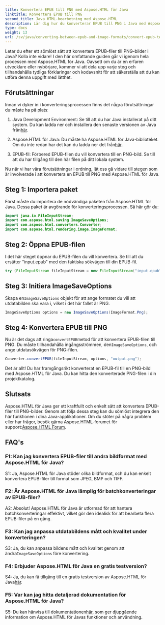 ```yaml
---
title: Konvertera EPUB till PNG med Aspose.HTML för Java
linktitle: Konvertera EPUB till PNG
second_title: Java HTML-bearbetning med Aspose.HTML
description: Lär dig hur du konverterar EPUB till PNG i Java med Aspose.HTML för Java. Steg-för-steg-guide för sömlös konvertering.
type: docs
weight: 13
url: /sv/java/converting-between-epub-and-image-formats/convert-epub-to-png/
---
```

Letar du efter ett sömlöst sätt att konvertera EPUB-filer till PNG-bilder i Java? Kolla inte vidare! I den här omfattande guiden går vi igenom hela processen med Aspose.HTML för Java. Oavsett om du är en erfaren utvecklare eller nybörjare, kommer vi att dela upp varje steg och tillhandahålla tydliga förklaringar och kodavsnitt för att säkerställa att du kan utföra denna uppgift med lätthet.

## Förutsättningar

Innan vi dyker in i konverteringsprocessen finns det några förutsättningar du måste ha på plats:

1.  Java Development Environment: Se till att du har Java installerat på ditt system. Du kan ladda ner och installera den senaste versionen av Java från[här](https://www.oracle.com/java/technologies/javase-downloads.html).

2. Aspose.HTML för Java: Du måste ha Aspose.HTML för Java-biblioteket. Om du inte redan har det kan du ladda ner det från[här](https://releases.aspose.com/html/java/).

3. EPUB-fil: Förbered EPUB-filen du vill konvertera till en PNG-bild. Se till att du har tillgång till den här filen på ditt lokala system.

Nu när vi har våra förutsättningar i ordning, låt oss gå vidare till stegen som är involverade i att konvertera en EPUB till PNG med Aspose.HTML för Java.

## Steg 1: Importera paket

Först måste du importera de nödvändiga paketen från Aspose.HTML för Java. Dessa paket är avgörande för konverteringsprocessen. Så här gör du:

```java
import java.io.FileInputStream;
import com.aspose.html.saving.ImageSaveOptions;
import com.aspose.html.converters.Converter;
import com.aspose.html.rendering.image.ImageFormat;
```

## Steg 2: Öppna EPUB-filen

I det här steget öppnar du EPUB-filen du vill konvertera. Se till att du ersätter "input.epub" med den faktiska sökvägen till din EPUB-fil.

```java
try (FileInputStream fileInputStream = new FileInputStream("input.epub")) {
```

## Steg 3: Initiera ImageSaveOptions

 Skapa en`ImageSaveOptions` objekt för att ange formatet du vill att utdatabilden ska vara i, vilket i det här fallet är PNG.

```java
ImageSaveOptions options = new ImageSaveOptions(ImageFormat.Png);
```

## Steg 4: Konvertera EPUB till PNG

 Nu är det dags att ringa`convertEPUB`metod för att konvertera EPUB-filen till PNG. Du måste tillhandahålla ingångsströmmen, den`ImageSaveOptions`, och ange utdatasökvägen för PNG-filen.

```java
Converter.convertEPUB(fileInputStream, options, "output.png");
```

Det är allt! Du har framgångsrikt konverterat en EPUB-fil till en PNG-bild med Aspose.HTML för Java. Du kan hitta den konverterade PNG-filen i din projektkatalog.

## Slutsats
 Aspose.HTML för Java ger ett kraftfullt och enkelt sätt att konvertera EPUB-filer till PNG-bilder. Genom att följa dessa steg kan du sömlöst integrera den här funktionen i dina Java-applikationer. Om du stöter på några problem eller har frågor, besök gärna Aspose.HTML-forumet för support:[Aspose.HTML Forum](https://forum.aspose.com/).

## FAQ's

### F1: Kan jag konvertera EPUB-filer till andra bildformat med Aspose.HTML för Java?

S1: Ja, Aspose.HTML för Java stöder olika bildformat, och du kan enkelt konvertera EPUB-filer till format som JPEG, BMP och TIFF.

### F2: Är Aspose.HTML för Java lämplig för batchkonverteringar av EPUB-filer?
   
A2: Absolut! Aspose.HTML för Java är utformad för att hantera batchkonverteringar effektivt, vilket gör den idealisk för att bearbeta flera EPUB-filer på en gång.

### F3: Kan jag anpassa utdatabildens mått och kvalitet under konverteringen?

 S3: Ja, du kan anpassa bildens mått och kvalitet genom att ändra`ImageSaveOptions` före konvertering. 

### F4: Erbjuder Aspose.HTML för Java en gratis testversion?

 S4: Ja, du kan få tillgång till en gratis testversion av Aspose.HTML för Java[här](https://releases.aspose.com/).

### F5: Var kan jag hitta detaljerad dokumentation för Aspose.HTML för Java?

 S5: Du kan hänvisa till dokumentationen[här](https://reference.aspose.com/html/java/), som ger djupgående information om Aspose.HTML för Javas funktioner och användning.